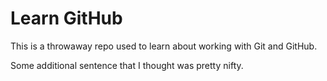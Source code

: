 # Learn GitHub

This is a throwaway repo used to learn about working with Git and GitHub.

Some additional sentence that I  thought was pretty nifty.
